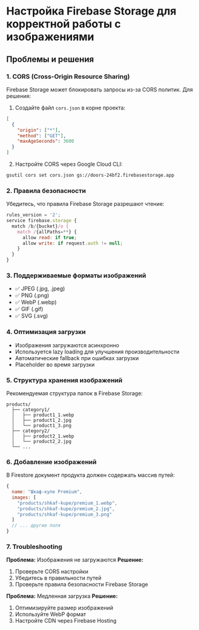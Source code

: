 # Настройка Firebase Storage для корректной работы с изображениями

## Проблемы и решения

### 1. CORS (Cross-Origin Resource Sharing)

Firebase Storage может блокировать запросы из-за CORS политик. Для решения:

1. Создайте файл `cors.json` в корне проекта:
```json
[
  {
    "origin": ["*"],
    "method": ["GET"],
    "maxAgeSeconds": 3600
  }
]
```

2. Настройте CORS через Google Cloud CLI:
```bash
gsutil cors set cors.json gs://doors-24bf2.firebasestorage.app
```

### 2. Правила безопасности

Убедитесь, что правила Firebase Storage разрешают чтение:

```javascript
rules_version = '2';
service firebase.storage {
  match /b/{bucket}/o {
    match /{allPaths=**} {
      allow read: if true;
      allow write: if request.auth != null;
    }
  }
}
```

### 3. Поддерживаемые форматы изображений

- ✅ JPEG (.jpg, .jpeg)
- ✅ PNG (.png)
- ✅ WebP (.webp)
- ✅ GIF (.gif)
- ✅ SVG (.svg)

### 4. Оптимизация загрузки

- Изображения загружаются асинхронно
- Используется lazy loading для улучшения производительности
- Автоматические fallback при ошибках загрузки
- Placeholder во время загрузки

### 5. Структура хранения изображений

Рекомендуемая структура папок в Firebase Storage:

```
products/
  ├── category1/
  │   ├── product1_1.webp
  │   ├── product1_2.jpg
  │   └── product1_3.png
  ├── category2/
  │   ├── product2_1.webp
  │   └── product2_2.jpg
  └── ...
```

### 6. Добавление изображений

В Firestore документ продукта должен содержать массив путей:

```javascript
{
  name: "Шкаф-купе Premium",
  images: [
    "products/shkaf-kupe/premium_1.webp",
    "products/shkaf-kupe/premium_2.jpg",
    "products/shkaf-kupe/premium_3.png"
  ]
  // ... другие поля
}
```

### 7. Troubleshooting

**Проблема:** Изображения не загружаются
**Решение:**
1. Проверьте CORS настройки
2. Убедитесь в правильности путей
3. Проверьте правила безопасности Firebase Storage

**Проблема:** Медленная загрузка
**Решение:**
1. Оптимизируйте размер изображений
2. Используйте WebP формат
3. Настройте CDN через Firebase Hosting
